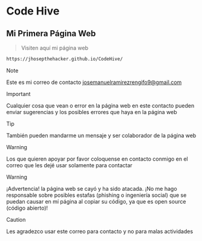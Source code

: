 # Code Hive

## Mi Primera Página Web

> Visiten aquí mi página web
```bash
https://jhosepthehacker.github.io/CodeHive/
```
>[!NOTE]
>Este es mi correo de contacto josemanuelramirezrengifo9@gmail.com

>[!IMPORTANT]
>Cualquier cosa que vean o error en la página web en este contacto pueden enviar sugerencias y los posibles errores que haya en la página web

>[!TIP]
>También pueden mandarme un mensaje y ser colaborador de la página web

>[!WARNING]
>Los que quieren apoyar por favor coloquense en contacto conmigo en el correo que les dejé usar solamente para contactar

>[!WARNING]
>¡Advertencia! la página web se cayó y ha sido atacada. ¡No me hago responsable sobre posibles estafas (phishing o ingeniería social) que se puedan causar en mí página al copiar su código, ya que es open source (código abierto)!

>[!CAUTION]
>Les agradezco usar este correo para contacto y no para malas actividades
